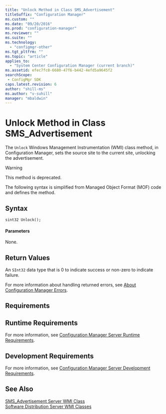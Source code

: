 ```yaml
---
title: "Unlock Method in Class SMS_Advertisement"
titleSuffix: "Configuration Manager"
ms.custom: ""
ms.date: "09/20/2016"
ms.prod: "configuration-manager"
ms.reviewer: ""
ms.suite: ""
ms.technology:
  - "configmgr-other"
ms.tgt_pltfrm: ""
ms.topic: "article"
applies_to:
  - "System Center Configuration Manager (current branch)"
ms.assetid: efec7fc8-6680-47f6-b442-4efd5a9645f2searchScope: - ConfigMgr SDK
caps.latest.revision: 6
author: "shill-ms"
ms.author: "v-suhill"
manager: "mbaldwin"
---
```

# Unlock Method in Class SMS_Advertisement
The `Unlock` Windows Management Instrumentation (WMI) class method, in Configuration Manager, sets the source site to the current site, unlocking the advertisement.  

> [!WARNING]
>  This method is deprecated.  

 The following syntax is simplified from Managed Object Format (MOF) code and defines the method.  

## Syntax  

```  
sint32 Unlock();  
```  

#### Parameters  
 None.  

## Return Values  
 An  `SInt32` data type that is 0 to indicate success or non-zero to indicate failure.  

 For more information about handling returned errors, see [About Configuration Manager Errors](../../../../../develop/core/understand/about-configuration-manager-errors.md).  

## Requirements  

## Runtime Requirements  
 For more information, see [Configuration Manager Server Runtime Requirements](../../../../../develop/core/reqs/server-runtime-requirements.md).  

## Development Requirements  
 For more information, see [Configuration Manager Server Development Requirements](../../../../../develop/core/reqs/server-development-requirements.md).  

## See Also  
 [SMS_Advertisement Server WMI Class](../../../../../develop/reference/core/servers/configure/sms_advertisement-server-wmi-class.md)   
 [Software Distribution Server WMI Classes](../../../../../develop/reference/core/servers/configure/software-distribution-server-wmi-classes.md)
